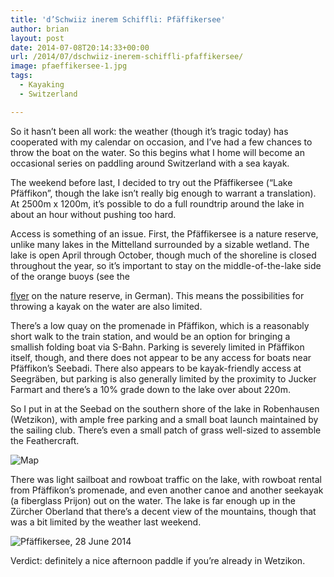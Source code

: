 ```yaml
---
title: 'd’Schwiiz inerem Schiffli: Pfäffikersee'
author: brian
layout: post
date: 2014-07-08T20:14:33+00:00
url: /2014/07/dschwiiz-inerem-schiffli-pfaffikersee/
image: pfaeffikersee-1.jpg
tags:
  - Kayaking
  - Switzerland

---
```

So it hasn&#8217;t been all work: the weather (though it&#8217;s tragic today) has cooperated with my calendar on occasion, and I&#8217;ve had a few chances to throw the boat on the water. So this begins what I home will become an occasional series on paddling around Switzerland with a sea kayak.

The weekend before last, I decided to try out the Pfäffikersee (&#8220;Lake Pfäffikon&#8221;, though the lake isn&#8217;t really big enough to warrant a translation). At 2500m x 1200m, it&#8217;s possible to do a full roundtrip around the lake in about an hour without pushing too hard.

<!--more-->Access is something of an issue. First, the Pfäffikersee is a nature reserve, unlike many lakes in the Mittelland surrounded by a sizable wetland. The lake is open April through October, though much of the shoreline is closed throughout the year, so it&#8217;s important to stay on the middle-of-the-lake side of the orange buoys (see the 

[flyer][1] on the nature reserve, in German). This means the possibilities for throwing a kayak on the water are also limited.

There&#8217;s a low quay on the promenade in Pfäffikon, which is a reasonably short walk to the train station, and would be an option for bringing a smallish folding boat via S-Bahn. Parking is severely limited in Pfäffikon itself, though, and there does not appear to be any access for boats near Pfäffikon&#8217;s Seebadi. There also appears to be kayak-friendly access at Seegräben, but parking is also generally limited by the proximity to Jucker Farmart and there&#8217;s a 10% grade down to the lake over about 220m.

So I put in at the Seebad on the southern shore of the lake in Robenhausen (Wetzikon), with ample free parking and a small boat launch maintained by the sailing club. There&#8217;s even a small patch of grass well-sized to assemble the Feathercraft.

![Map](/img/pfaeffikersee-map.png)

There was light sailboat and rowboat traffic on the lake, with rowboat rental from Pfäffikon&#8217;s promenade, and even another canoe and another seekayak (a fiberglass Prijon) out on the water. The lake is far enough up in the Zürcher Oberland that there&#8217;s a decent view of the mountains, though that was a bit limited by the weather last weekend.

![Pfäffikersee, 28 June 2014](/img/pfaeffikersee-2.jpg)


Verdict: definitely a nice afternoon paddle if you&#8217;re already in Wetzikon.

 [1]: http://www.aln.zh.ch/dam/baudirektion/aln/fns/gebietsbetreuung/info_flyer/flyer/Flyer_Pfaeffikersee.pdf.spooler.download.1290442143742.pdf/Flyer_Pfaeffikersee.pdf
 [2]: http://s.geo.admin.ch/26823b1fc
